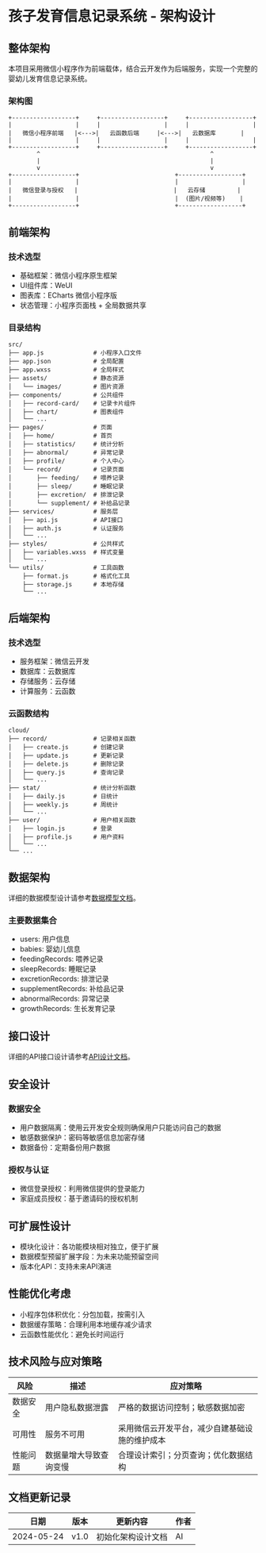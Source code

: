 # 孩子发育信息记录系统 - 架构设计

## 整体架构

本项目采用微信小程序作为前端载体，结合云开发作为后端服务，实现一个完整的婴幼儿发育信息记录系统。

### 架构图

```
+------------------+     +------------------+     +------------------+
|                  |     |                  |     |                  |
|   微信小程序前端   |<--->|   云函数后端     |<--->|   云数据库       |
|                  |     |                  |     |                  |
+------------------+     +------------------+     +------------------+
        ^                                                ^
        |                                                |
        v                                                v
+------------------+                           +------------------+
|                  |                           |                  |
|   微信登录与授权   |                           |   云存储         |
|                  |                           |  (图片/视频等)    |
+------------------+                           +------------------+
```

## 前端架构

### 技术选型
- 基础框架：微信小程序原生框架
- UI组件库：WeUI
- 图表库：ECharts 微信小程序版
- 状态管理：小程序页面栈 + 全局数据共享

### 目录结构
```
src/
├── app.js              # 小程序入口文件
├── app.json            # 全局配置
├── app.wxss            # 全局样式
├── assets/             # 静态资源
│   └── images/         # 图片资源
├── components/         # 公共组件
│   ├── record-card/    # 记录卡片组件
│   ├── chart/          # 图表组件
│   └── ...
├── pages/              # 页面
│   ├── home/           # 首页
│   ├── statistics/     # 统计分析
│   ├── abnormal/       # 异常记录
│   ├── profile/        # 个人中心
│   └── record/         # 记录页面
│       ├── feeding/    # 喂养记录
│       ├── sleep/      # 睡眠记录
│       ├── excretion/  # 排泄记录
│       └── supplement/ # 补给品记录
├── services/           # 服务层
│   ├── api.js          # API接口
│   ├── auth.js         # 认证服务
│   └── ...
├── styles/             # 公共样式
│   ├── variables.wxss  # 样式变量
│   └── ...
└── utils/              # 工具函数
    ├── format.js       # 格式化工具
    ├── storage.js      # 本地存储
    └── ...
```

## 后端架构

### 技术选型
- 服务框架：微信云开发
- 数据库：云数据库
- 存储服务：云存储
- 计算服务：云函数

### 云函数结构
```
cloud/
├── record/             # 记录相关函数
│   ├── create.js       # 创建记录
│   ├── update.js       # 更新记录
│   ├── delete.js       # 删除记录
│   ├── query.js        # 查询记录
│   └── ...
├── stat/               # 统计分析函数
│   ├── daily.js        # 日统计
│   ├── weekly.js       # 周统计
│   └── ...
├── user/               # 用户相关函数
│   ├── login.js        # 登录
│   ├── profile.js      # 用户资料
│   └── ...
└── ...
```

## 数据架构

详细的数据模型设计请参考[数据模型文档](./data_model.md)。

### 主要数据集合
- users: 用户信息
- babies: 婴幼儿信息
- feedingRecords: 喂养记录
- sleepRecords: 睡眠记录
- excretionRecords: 排泄记录
- supplementRecords: 补给品记录
- abnormalRecords: 异常记录
- growthRecords: 生长发育记录

## 接口设计

详细的API接口设计请参考[API设计文档](./api_design.md)。

## 安全设计

### 数据安全
- 用户数据隔离：使用云开发安全规则确保用户只能访问自己的数据
- 敏感数据保护：密码等敏感信息加密存储
- 数据备份：定期备份用户数据

### 授权与认证
- 微信登录授权：利用微信提供的登录能力
- 家庭成员授权：基于邀请码的授权机制

## 可扩展性设计

- 模块化设计：各功能模块相对独立，便于扩展
- 数据模型预留扩展字段：为未来功能预留空间
- 版本化API：支持未来API演进

## 性能优化考虑

- 小程序包体积优化：分包加载，按需引入
- 数据缓存策略：合理利用本地缓存减少请求
- 云函数性能优化：避免长时间运行

## 技术风险与应对策略

| 风险 | 描述 | 应对策略 |
|------|------|---------|
| 数据安全 | 用户隐私数据泄露 | 严格的数据访问控制；敏感数据加密 |
| 可用性 | 服务不可用 | 采用微信云开发平台，减少自建基础设施的维护成本 |
| 性能问题 | 数据量增大导致查询变慢 | 合理设计索引；分页查询；优化数据结构 |

## 文档更新记录
| 日期 | 版本 | 更新内容 | 作者 |
|------|------|---------|------|
| 2024-05-24 | v1.0 | 初始化架构设计文档 | AI |